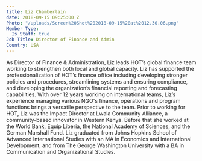```yaml
---
title: Liz Chamberlain
date: 2018-09-15 09:25:00 Z
Photo: "/uploads/Screen%20Shot%202018-09-15%20at%2012.30.06.png"
Member Type:
  Is Staff: true
Job Title: Director of Finance and Admin
Country: USA
---
```


As Director of Finance & Administration, Liz leads HOT’s global finance team working to strengthen both local and global capacity. Liz has supported the professionalization of HOT’s finance office including developing stronger policies and procedures, streamlining systems and ensuring compliance, and developing the organization’s financial reporting and forecasting capabilities. With over 12 years working on international teams, Liz’s experience managing various NGO's finance, operations and program functions brings a versatile perspective to the team. Prior to working for HOT, Liz was the Impact Director at Lwala Community Alliance, a community-based innovator in Western Kenya. Before that she worked at the World Bank, Equip Liberia, the National Academy of Sciences, and the German Marshall Fund. Liz graduated from Johns Hopkins School of Advanced International Studies with an MA in Economics and International Development, and from The George Washington University with a BA in Communication and Organizational Studies. 
